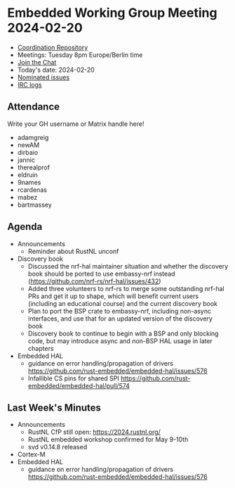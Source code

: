 # Embedded Working Group Meeting 2024-02-20

* [Coordination Repository]
* Meetings: Tuesday 8pm Europe/Berlin time
* [Join the Chat]
* Today's date: 2024-02-20
* [Nominated issues](https://github.com/search?q=org%3Arust-embedded+label%3Anominated+is%3Aopen&type=Issues)
* [IRC logs]

[Coordination Repository]: https://github.com/rust-embedded/wg
[Join the Chat]: https://matrix.to/#/#rust-embedded:matrix.org
[IRC logs]: https://libera.irclog.whitequark.org/rust-embedded/2024-02-20

## Attendance

Write your GH username or Matrix handle here!

* adamgreig
* newAM
* dirbaio
* jannic
* therealprof
* eldruin
* 9names
* rcardenas
* mabez
* bartmassey

## Agenda

* Announcements
    * Reminder about RustNL unconf
* Discovery book
    * Discussed the nrf-hal maintainer situation and whether the discovery book should be ported to use embassy-nrf instead (https://github.com/nrf-rs/nrf-hal/issues/432)
    * Added three volunteers to nrf-rs to merge some outstanding nrf-hal PRs and get it up to shape, which will benefit current users (including an educational course) and the current discovery book
    * Plan to port the BSP crate to embassy-nrf, including non-async interfaces, and use that for an updated version of the discovery book
    * Discovery book to continue to begin with a BSP and only blocking code, but may introduce async and non-BSP HAL usage in later chapters
* Embedded HAL
    * guidance on error handling/propagation of drivers https://github.com/rust-embedded/embedded-hal/issues/576
    * Infallible CS pins for shared SPI https://github.com/rust-embedded/embedded-hal/pull/574

## Last Week's Minutes

* Announcements
    * RustNL CfP still open: https://2024.rustnl.org/
    * RustNL embedded workshop confirmed for May 9-10th
    * svd v0.14.8 released
* Cortex-M
* Embedded HAL
    * guidance on error handling/propagation of drivers https://github.com/rust-embedded/embedded-hal/issues/576
